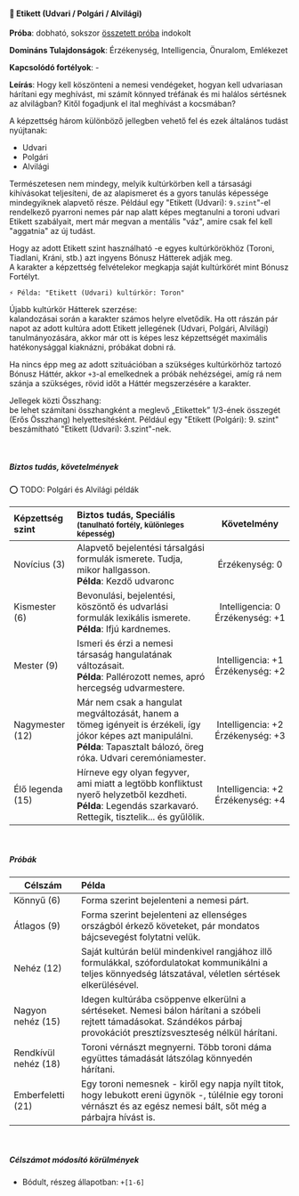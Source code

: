 #### 🔵 Etikett (Udvari / Polgári / Alvilági)

**Próba**: dobható, sokszor [összetett próba](../020_kepzettsegrendszer.md#%C3%B6sszetett-k%C3%A9pzetts%C3%A9gpr%C3%B3ba-m%C3%A1sodlagos-pr%C3%B3badob%C3%A1sok) indokolt

**Domináns Tulajdonságok**: Érzékenység, Intelligencia, Önuralom, Emlékezet

**Kapcsolódó fortélyok**: -

**Leírás**: Hogy kell köszönteni a nemesi vendégeket, hogyan kell udvariasan hárítani egy meghívást, mi számít könnyed tréfának és mi halálos sértésnek az alvilágban? Kitől fogadjunk el ital meghívást a kocsmában?

A képzettség három különböző jellegben vehető fel és ezek általános tudást nyújtanak:
- Udvari
- Polgári
- Alvilági

Természetesen nem mindegy, melyik kultúrkörben kell a társasági kihívásokat teljesíteni, de az alapismeret és a gyors tanulás képessége mindegyiknek alapvető része. Például egy "Etikett (Udvari): `9.szint`"-el rendelkező pyarroni nemes pár nap alatt képes megtanulni a toroni udvari Etikett szabályait, mert már megvan a mentális "váz", amire csak fel kell "aggatnia" az új tudást.

Hogy az adott Etikett szint használható -e egyes kultúrkörökhöz (Toroni, Tiadlani, Kráni, stb.) azt ingyens Bónusz Hátterek adják meg.\
A karakter a képzettség felvételekor megkapja saját kultúrkörét mint Bónusz Fortélyt.

```
⚡ Példa: "Etikett (Udvari) kultúrkör: Toron"
```

Újabb kultúrkör Hátterek szerzése:\
kalandozásai során a karakter számos helyre elvetődik. Ha ott rászán pár napot az adott kultúra adott Etikett jellegének (Udvari, Polgári, Alvilági) tanulmányozására, akkor már ott is képes lesz képzettségét maximális hatékonysággal kiaknázni, próbákat dobni rá.

Ha nincs épp meg az adott szituációban a szükséges kultúrkörhöz tartozó Bónusz Háttér, akkor `+3`-al emelkednek a próbák nehézségei, amíg rá nem szánja a szükséges, rövid időt a Háttér megszerzésére a karakter.

Jellegek közti Összhang:\
be lehet számítani összhangként a meglevő „Etikettek” 1/3-ének összegét (Erős Összhang) helyettesítésként. Például egy "Etikett (Polgári): 9. szint" beszámítható "Etikett (Udvari): 3.szint"-nek.

<br />

##### Biztos tudás, követelmények

⭕ TODO: Polgári és Alvilági példák

| Képzettség szint | Biztos tudás, Speciális <br /><sub>(tanulható fortély, különleges  képesség)</sub>                                                                                                  |                   Követelmény                    |
|:---------------- |:----------------------------------------------------------------------------------------------------------------------------------------------------------------------------------- |:------------------------------------------------:|
| Novícius (3)     | Alapvető bejelentési társalgási formulák ismerete. Tudja, mikor hallgasson.<br />**Példa**: Kezdő udvaronc                                                                          |               Érzékenység:&nbsp;0                |
| Kismester (6)    | Bevonulási, bejelentési, köszöntő és udvarlási formulák lexikális ismerete.<br />**Példa**: Ifjú kardnemes.                                                                         | Intelligencia:&nbsp;0<br />Érzékenység:&nbsp;+1  |
| Mester (9)       | Ismeri és érzi a nemesi társaság hangulatának változásait.<br />**Példa**: Pallérozott nemes, apró hercegség udvarmestere.                                                          | Intelligencia:&nbsp;+1<br />Érzékenység:&nbsp;+2 |
| Nagymester (12)  | Már nem csak a hangulat megváltozását, hanem a tömeg igényeit is érzékeli, így  jókor képes azt manipulálni. <br />**Példa**: Tapasztalt bálozó, öreg róka. Udvari ceremóniamester. | Intelligencia:&nbsp;+2<br />Érzékenység:&nbsp;+3 |
| Élő legenda (15) | Hírneve egy olyan fegyver, ami miatt a legtöbb konfliktust nyerő helyzetből kezdheti. <br />**Példa**: Legendás szarkavaró. Rettegik, tisztelik... és gyűlölik.                     | Intelligencia:&nbsp;+2<br />Érzékenység:&nbsp;+4 |

<br />

##### Próbák

| Célszám | Példa  |
| ----------- | :----------- |
| Könnyű       (6)  | Forma szerint bejelenteni a nemesi párt. |
| Átlagos      (9)  | Forma szerint bejelenteni az ellenséges országból érkező követeket, pár mondatos bájcsevegést folytatni velük. |
| Nehéz        (12) | Saját kultúrán belül mindenkivel rangjához illő formulákkal, szófordulatokat kommunikálni a teljes könnyedség látszatával, véletlen sértések elkerülésével. |
| Nagyon nehéz (15) | Idegen kultúrába csöppenve elkerülni a sértéseket. Nemesi bálon hárítani a szóbeli rejtett  támadásokat. Szándékos párbaj provokációt presztízsveszteség nélkül hárítani. |
| Rendkívül nehéz (18) | Toroni vérnászt megnyerni. Több toroni dáma együttes támadását látszólag könnyedén hárítani. |
| Emberfeletti (21) | Egy toroni nemesnek - kiről egy napja nyílt titok, hogy lebukott ereni ügynök -, túlélnie egy toroni vérnászt és az egész nemesi bált, sőt még a párbajra hívást is. |

<br />

##### Célszámot módosító körülmények

- Bódult, részeg állapotban: `+[1-6]`
